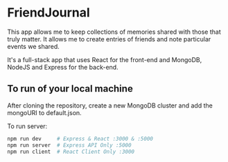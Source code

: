 # FriendJournal

This app allows me to keep collections of memories shared with those that truly matter. It allows me to create
entries of friends and note particular events we shared. 

It's a full-stack app that uses React for the front-end and MongoDB, NodeJS and Express for the back-end. 

## To run of your local machine

After cloning the repository, create a new MongoDB cluster and add the mongoURI to default.json. 

To run server:

```bash
npm run dev     # Express & React :3000 & :5000
npm run server  # Express API Only :5000
npm run client  # React Client Only :3000
```
